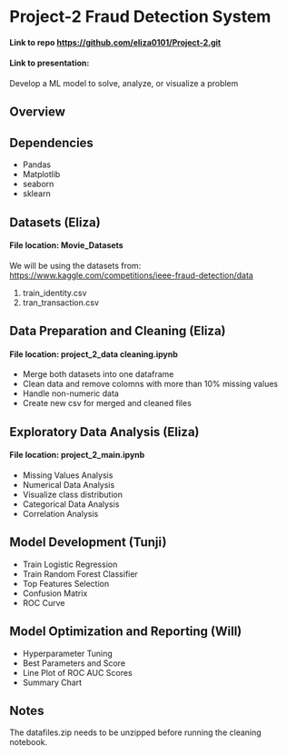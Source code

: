 # Project-2 Fraud Detection System
#### Link to repo https://github.com/eliza0101/Project-2.git  
#### Link to presentation:
Develop a ML model to solve, analyze, or visualize a problem

## Overview

## Dependencies
* Pandas
* Matplotlib 
* seaborn
* sklearn


## Datasets (Eliza)
#### File location: Movie_Datasets
We will be using the datasets from: https://www.kaggle.com/competitions/ieee-fraud-detection/data
1. train_identity.csv
2. tran_transaction.csv

## Data Preparation and Cleaning (Eliza) 
#### File location: project_2_data cleaning.ipynb
* Merge both datasets into one dataframe
* Clean data and remove colomns with more than 10% missing values
* Handle non-numeric data
* Create new csv for merged and cleaned files

## Exploratory Data Analysis (Eliza) 
#### File location: project_2_main.ipynb
* Missing Values Analysis
* Numerical Data Analysis
* Visualize class distribution
* Categorical Data Analysis
* Correlation Analysis

## Model Development (Tunji)
* Train Logistic Regression
* Train Random Forest Classifier
* Top Features Selection
* Confusion Matrix
* ROC Curve

## Model Optimization and Reporting (Will)
* Hyperparameter Tuning
* Best Parameters and Score
* Line Plot of ROC AUC Scores
* Summary Chart

## Notes
The datafiles.zip needs to be unzipped before running the cleaning notebook.